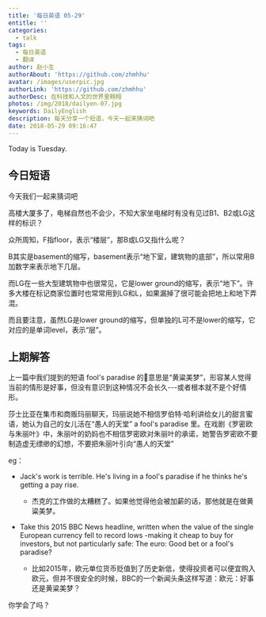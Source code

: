 ```yaml
---
title: '每日英语 05-29'
entitle: ''
categories:
  - talk
tags:
  - 每日英语
  - 翻译
author: 赵小生
authorAbout: 'https://github.com/zhmhhu'
avatar: /images/userpic.jpg
authorLink: 'https://github.com/zhmhhu'
authorDesc: 在科技和人文的世界里翱翔
photos: /img/2018/dailyen-07.jpg
keywords: DailyEnglish
description: 每天分享一个短语，今天一起来猜词吧
date: 2018-05-29 09:16:47
---
```


Today is Tuesday.

## 今日短语

今天我们一起来猜词吧

高楼大厦多了，电梯自然也不会少，不知大家坐电梯时有没有见过B1、B2或LG这样的标识？

众所周知，F指floor，表示“楼层”，那B或LG又指什么呢？

B其实是basement的缩写，basement表示“地下室，建筑物的底部”，所以常用B加数字来表示地下几层。

而LG在一些大型建筑物中也很常见，它是lower ground的缩写，表示“地下”。许多大楼在标记商家位置时也常常用到LG和L，如果漏掉了很可能会把地上和地下弄混。

而且要注意，虽然LG是lower ground的缩写，但单独的L可不是lower的缩写，它对应的是单词level，表示“层”。


## 上期解答

上一篇中我们提到的短语 fool's paradise 的意思是“黄粱美梦”，形容某人觉得当前的情形是好事，但没有意识到这种情况不会长久---或者根本就不是个好情形。

莎士比亚在集市和商贩玛丽聊天，玛丽说她不相信罗伯特·哈利讲给女儿的甜言蜜语，她认为自己的女儿活在“愚人的天堂” a fool's paradise 里。在戏剧《罗密欧与朱丽叶》中，朱丽叶的奶妈也不相信罗密欧对朱丽叶的承诺，她警告罗密欧不要制造虚无缥缈的幻想，不要把朱丽叶引向“愚人的天堂”

eg：
-  Jack's work is terrible. He's living in a fool's paradise if he thinks he's getting a pay rise.
   -  杰克的工作做的太糟糕了。如果他觉得他会被加薪的话，那他就是在做黄粱美梦。

-  Take this 2015 BBC News headline, written when the value of the single European currency fell to record lows -making it cheap to buy for investors, but not particularly safe: The euro: Good bet or a fool's paradise? 
   -  比如2015年，欧元单位货币贬值到了历史新低，使得投资者可以便宜购入欧元，但并不很安全的时候，BBC的一个新闻头条这样写道：欧元：好事还是黄粱美梦？

你学会了吗？
